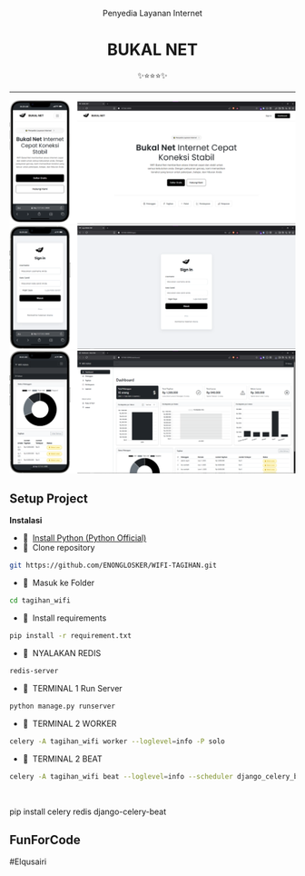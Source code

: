 
<div class="" align="center">
    <p>Penyedia Layanan Internet</p>
    <h1>BUKAL NET</h1>
    <span>✨⭐⭐⭐✨</span>
    <hr>
    <img src="/static/img/UI/home.png" alt="spk">
    <br>
    <img src="/static/img/UI/login.png" alt="spk">
    <br>
    <img src="/static/img/UI/dashboard.png" alt="spk">
    <br>
</div>

## Setup Project
<strong>Instalasi</strong>

- 📍&nbsp;&nbsp;[Install Python (Python Official)](https://www.python.org/)
- 📗&nbsp;&nbsp;Clone repository
```bash
git https://github.com/ENONGLOSKER/WIFI-TAGIHAN.git
```
- 📁&nbsp;&nbsp;Masuk ke Folder
```bash
cd tagihan_wifi
```
- 📁&nbsp;&nbsp;Install requirements
```bash
pip install -r requirement.txt
```
- 📁&nbsp;&nbsp;NYALAKAN REDIS
```bash
redis-server 
```
- 📁&nbsp;&nbsp;TERMINAL 1 Run Server
```bash
python manage.py runserver
```
- 📁&nbsp;&nbsp;TERMINAL 2 WORKER
```bash
celery -A tagihan_wifi worker --loglevel=info -P solo
```
- 📁&nbsp;&nbsp;TERMINAL 2 BEAT
```bash
celery -A tagihan_wifi beat --loglevel=info --scheduler django_celery_beat.schedulers:DatabaseScheduler
```
<br>

pip install celery redis django-celery-beat

## FunForCode
#Elqusairi